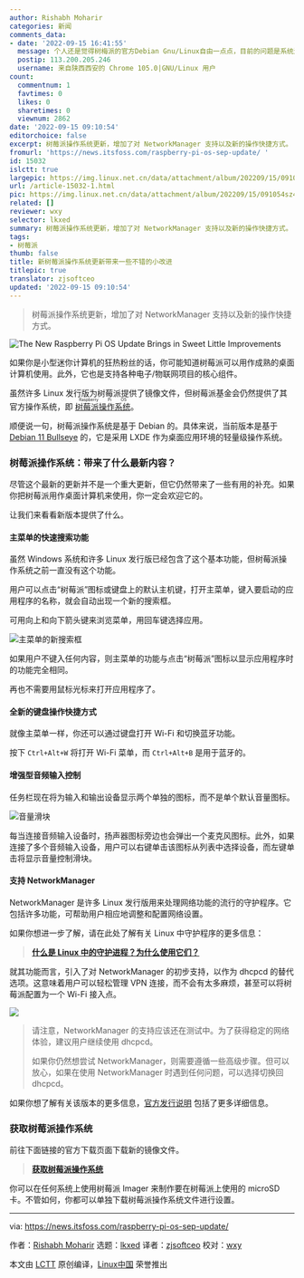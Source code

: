 ```yaml
---
author: Rishabh Moharir
categories: 新闻
comments_data:
- date: '2022-09-15 16:41:55'
  message: 个人还是觉得树梅派的官方Debian Gnu/Linux自由一点点，目前的问题是系统还不能支持巨帧格式。也没有支持mptcp特性。很期待这些特性出现在官方系统中。
  postip: 113.200.205.246
  username: 来自陕西西安的 Chrome 105.0|GNU/Linux 用户
count:
  commentnum: 1
  favtimes: 0
  likes: 0
  sharetimes: 0
  viewnum: 2862
date: '2022-09-15 09:10:54'
editorchoice: false
excerpt: 树莓派操作系统更新，增加了对 NetworkManager 支持以及新的操作快捷方式。
fromurl: 'https://news.itsfoss.com/raspberry-pi-os-sep-update/ '
id: 15032
islctt: true
largepic: https://img.linux.net.cn/data/attachment/album/202209/15/091054sz4vbz7rb441neis.jpg
url: /article-15032-1.html
pic: https://img.linux.net.cn/data/attachment/album/202209/15/091054sz4vbz7rb441neis.jpg.thumb.jpg
related: []
reviewer: wxy
selector: lkxed
summary: 树莓派操作系统更新，增加了对 NetworkManager 支持以及新的操作快捷方式。
tags:
- 树莓派
thumb: false
title: 新树莓派操作系统更新带来一些不错的小改进
titlepic: true
translator: zjsoftceo
updated: '2022-09-15 09:10:54'
---
```



> 
> 树莓派操作系统更新，增加了对 NetworkManager 支持以及新的操作快捷方式。
> 
> 
> 


![The New Raspberry Pi OS Update Brings in Sweet Little Improvements](/data/attachment/album/202209/15/091054sz4vbz7rb441neis.jpg)


如果你是小型迷你计算机的狂热粉丝的话，你可能知道树莓派可以用作成熟的桌面计算机使用。此外，它也是支持各种电子/物联网项目的核心组件。


虽然许多 Linux 发行版为树莓派提供了镜像文件，但树莓派基金会仍然提供了其官方操作系统，即 <ruby> <a href="https://www.raspberrypi.com/software/">  树莓派操作系统 </a> <rt>  Raspberry Pi OS </rt></ruby>。


顺便说一句，树莓派操作系统是基于 Debian 的。具体来说，当前版本是基于 [Debian 11 Bullseye](https://news.itsfoss.com/debian-11-feature/) 的，它是采用 LXDE 作为桌面应用环境的轻量级操作系统。


### 树莓派操作系统：带来了什么最新内容？


尽管这个最新的更新并不是一个重大更新，但它仍然带来了一些有用的补充。如果你把树莓派用作桌面计算机来使用，你一定会欢迎它的。


让我们来看看新版本提供了什么。


#### 主菜单的快速搜索功能


虽然 Windows 系统和许多 Linux 发行版已经包含了这个基本功能，但树莓派操作系统之前一直没有这个功能。


用户可以点击“树莓派”图标或键盘上的默认主机键，打开主菜单，键入要启动的应用程序的名称，就会自动出现一个新的搜索框。


可用向上和向下箭头键来浏览菜单，用回车键选择应用。


![主菜单的新搜索框](/data/attachment/album/202209/15/091054ga505b22v250z2mm.png)


如果用户不键入任何内容，则主菜单的功能与点击“树莓派”图标以显示应用程序时的功能完全相同。


再也不需要用鼠标光标来打开应用程序了。


#### 全新的键盘操作快捷方式


就像主菜单一样，你还可以通过键盘打开 Wi-Fi 和切换蓝牙功能。


按下 `Ctrl+Alt+W` 将打开 Wi-Fi 菜单，而 `Ctrl+Alt+B` 是用于蓝牙的。


#### 增强型音频输入控制


任务栏现在将为输入和输出设备显示两个单独的图标，而不是单个默认音量图标。


![音量滑块](/data/attachment/album/202209/15/091055b4fzxlbsxlplpddd.png)


每当连接音频输入设备时，扬声器图标旁边也会弹出一个麦克风图标。此外，如果连接了多个音频输入设备，用户可以右键单击该图标从列表中选择设备，而左键单击将显示音量控制滑块。


#### 支持 NetworkManager


NetworkManager 是许多 Linux 发行版用来处理网络功能的流行的守护程序。它包括许多功能，可帮助用户相应地调整和配置网络设置。


如果你想进一步了解，请在此处了解有关 Linux 中守护程序的更多信息：



> 
> **[什么是 Linux 中的守护进程？为什么使用它们？](https://itsfoss.com/linux-daemons/)**
> 
> 
> 


就其功能而言，引入了对 NetworkManager 的初步支持，以作为 dhcpcd 的替代选项。这意味着用户可以轻松管理 VPN 连接，而不会有太多麻烦，甚至可以将树莓派配置为一个 Wi-Fi 接入点。


![](/data/attachment/album/202209/15/091056p9l52e9jbf81begw.png)



> 
> 请注意，NetworkManager 的支持应该还在测试中。为了获得稳定的网络体验，建议用户继续使用 dhcpcd。
> 
> 
> 如果你仍然想尝试 NetworkManager，则需要遵循一些高级步骤。但可以放心，如果在使用 NetworkManager 时遇到任何问题，可以选择切换回 dhcpcd。
> 
> 
> 


如果你想了解有关该版本的更多信息，[官方发行说明](https://www.raspberrypi.com/news/the-latest-update-to-raspberry-pi-os/) 包括了更多详细信息。


### 获取树莓派操作系统


前往下面链接的官方下载页面下载新的镜像文件。



> 
> **[获取树莓派操作系统](https://www.raspberrypi.com/software/)**
> 
> 
> 


你可以在任何系统上使用树莓派 Imager 来制作要在树莓派上使用的 microSD 卡。不管如何，你都可以单独下载树莓派操作系统文件进行设置。




---


via: <https://news.itsfoss.com/raspberry-pi-os-sep-update/>


作者：[Rishabh Moharir](https://news.itsfoss.com/author/rishabh/) 选题：[lkxed](https://github.com/lkxed) 译者：[zjsoftceo](https://github.com/zjsoftceo) 校对：[wxy](https://github.com/wxy)


本文由 [LCTT](https://github.com/LCTT/TranslateProject) 原创编译，[Linux中国](https://linux.cn/) 荣誉推出